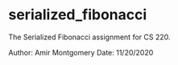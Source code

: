 # serialized_fibonacci
 The Serialized Fibonacci assignment for CS 220.

Author: Amir Montgomery
Date: 11/20/2020
